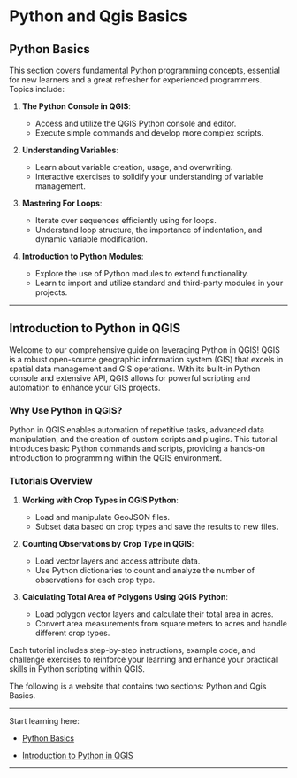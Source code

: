 # Python and Qgis Basics



## Python Basics

This section covers fundamental Python programming concepts, essential for new learners and a great refresher for experienced programmers. Topics include:

1. **The Python Console in QGIS**:
   - Access and utilize the QGIS Python console and editor.
   - Execute simple commands and develop more complex scripts.

2. **Understanding Variables**:
   - Learn about variable creation, usage, and overwriting.
   - Interactive exercises to solidify your understanding of variable management.

3. **Mastering For Loops**:
   - Iterate over sequences efficiently using for loops.
   - Understand loop structure, the importance of indentation, and dynamic variable modification.

4. **Introduction to Python Modules**:
   - Explore the use of Python modules to extend functionality.
   - Learn to import and utilize standard and third-party modules in your projects.

---

## Introduction to Python in QGIS

Welcome to our comprehensive guide on leveraging Python in QGIS! QGIS is a robust open-source geographic information system (GIS) that excels in spatial data management and GIS operations. With its built-in Python console and extensive API, QGIS allows for powerful scripting and automation to enhance your GIS projects.

### Why Use Python in QGIS?
Python in QGIS enables automation of repetitive tasks, advanced data manipulation, and the creation of custom scripts and plugins. This tutorial introduces basic Python commands and scripts, providing a hands-on introduction to programming within the QGIS environment.


### Tutorials Overview

1. **Working with Crop Types in QGIS Python**:
   - Load and manipulate GeoJSON files.
   - Subset data based on crop types and save the results to new files.

2. **Counting Observations by Crop Type in QGIS**:
   - Load vector layers and access attribute data.
   - Use Python dictionaries to count and analyze the number of observations for each crop type.

3. **Calculating Total Area of Polygons Using QGIS Python**:
   - Load polygon vector layers and calculate their total area in acres.
   - Convert area measurements from square meters to acres and handle different crop types.

Each tutorial includes step-by-step instructions, example code, and challenge exercises to reinforce your learning and enhance your practical skills in Python scripting within QGIS.

The following is a website that contains two sections: Python and Qgis Basics. 

---

Start learning here:

- [Python Basics](https://mmann1123.github.io/YM_Conference_Thailand/python_basics.html)

- [Introduction to Python in QGIS](https://mmann1123.github.io/YM_Conference_Thailand/QGIS_python.html)

---
